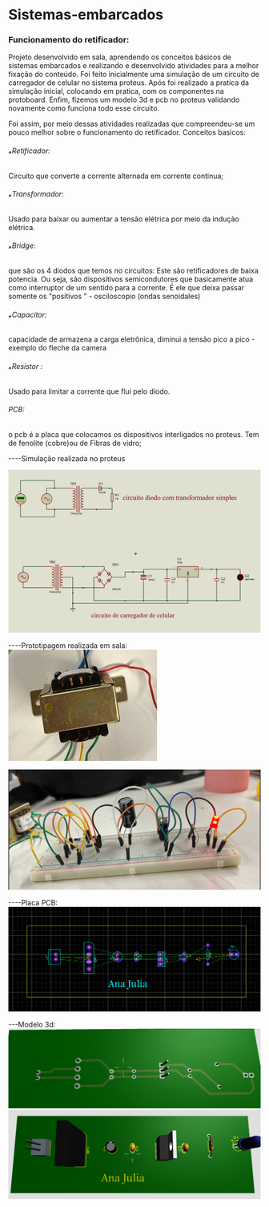 # Sistemas-embarcados
###  Funcionamento do retificador: 

Projeto desenvolvido em sala, aprendendo os conceitos básicos de sistemas embarcados e realizando e desenvolvido atividades para a melhor fixação do conteúdo.  Foi feito inicialmente uma simulação de um circuito de carregador de celular no sistema proteus. Após foi realizado a pratica da simulação inicial, colocando em pratica, com os componentes na protoboard. Enfim, fizemos um modelo 3d e pcb no proteus validando novamente como funciona todo esse circuito. 

Foi assim, por meio dessas atividades realizadas que compreendeu-se um pouco melhor sobre o funcionamento do retificador.
Conceitos basicos:

###### ⁎Retificador: 
Circuito que converte a corrente alternada em corrente continua;
###### ⁎Transformador:
 Usado para baixar ou aumentar a tensão elétrica por meio da indução elétrica. 
###### ⁎Bridge:
 que são os 4 diodos que temos no circuitos: Este são retificadores de  baixa potencia. Ou seja, são dispositivos semicondutores que basicamente atua como interruptor de um sentido para a corrente. É ele que deixa passar somente os "positivos " - osciloscopio  (ondas senoidales)
###### ⁎Capacitor: 
capacidade de armazena a carga eletrônica, diminui a tensão pico a pico - exemplo do fleche da camera 
###### ⁎Resistor :
Usado para limitar a corrente que flui pelo diodo. 

###### PCB: 
o pcb é a placa que colocamos os dispositivos interligados no proteus. Tem de fenolite (cobre)ou de Fibras de vidro; 

----Simulação realizada no proteus

![alt text](<Captura de tela 2024-03-19 211039.png>)

----Prototipagem realizada em sala: 
![alt text](image.png)

![alt text](<Captura de tela 2024-03-19 211223.png>)

----Placa PCB: 
![alt text](<Captura de tela 2024-03-19 205931.png>)

---Modelo 3d: 
![alt text](<Captura de tela 2024-03-19 215519.png>)
![alt text](<Captura de tela 2024-03-19 210511.png>)